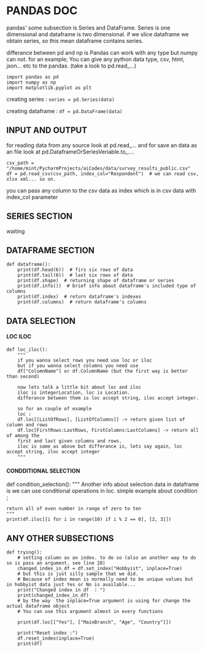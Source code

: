# PANDAS DOC

pandas' some subsection is Series and DataFrame.
Series is one dimensional and dataframe is two dimensional.
if we slice dataframe we obtain series, so this mean dataframe contains series.

differance between pd and np is Pandas can work with any type but numpy can not.
for an example;
You can give any python data type, csv, html, json... etc to the pandas. (take a look to pd.read_...)

```
import pandas as pd
import numpy as np
import matplotlib.pyplot as plt
```

creating series :
```series = pd.Series(data)```

creating dataframe :
```df = pd.DataFrame(data)```


## INPUT AND OUTPUT

for reading data from any source look at pd.read_...
and for save an data as an file look at pd.DataframeOrSeriesVeriable.to_....

```
csv_path = "/home/mint/PycharmProjects/aiCodes/data/survey_results_public.csv"
df = pd.read_csv(csv_path, index_col="Respondent")  # we can read csv, xlsx xml... so on.
```
you can pass any column to the csv data as index which is in csv data with index_col parameter


## SERIES SECTION
waiting


## DATAFRAME SECTION
```
def dataframe():
    print(df.head(6))  # firs six rows of data
    print(df.tail(6))  # last six rows of data
    print(df.shape)  # returning shape of dataframe or series
    print(df.info())  # brief info about dataframe's included type of columns
    print(df.index)  # return dataframe's indexes
    print(df.columns)  # return dataframe's columns
```

## DATA SELECTION

#### LOC ILOC
```
def loc_iloc():
    """
    if you wanna select rows you need use loc or iloc
    but if you wanna select columns you need use
    df["ColumnName"] or df.ColumnName (but the first way is better than second) 

    now lets talk a little bit about loc and iloc
    iloc is integerLocation, loc is Location.
    differance between them is loc accept string, iloc accept integer.

    so for an couple of example
    loc :
    df.loc[[ListOfRows], [ListOfColumns]] -> return given list of column and rows
    df.loc[FirstRows:LastRows, FirstColumns:LastColumns] -> return all of among the
    first and last given columns and rows.
    iloc is same as above but differance is, lets say again, loc accept string, iloc accept integer
    """
```
#### CONDDITIONAL SELECTION 
def condition_selection():
    """
    Another info about selection data in dataframe is we can use conditional operations in loc.
    simple example about condition ;

    return all of even number in range of zero to ten
    """
    print(df.iloc[[i for i in range(10) if i % 2 == 0], [2, 3]])




## ANY OTHER SUBSECTIONS
```
def trying():
    # setting column as an index. to do so (also an another way to do so is pass an argument. see line 28)
    changed_index_in_df = df.set_index("Hobbyist", inplace=True)
    # but this is just silly sample that we did.
    # Because of index mean is normally need to be unique values but in hobbyist data just Yes or No is available...
    print("Changed index in df  : ")
    print(changed_index_in_df)
    # by the way  the inplace=True argument is using for change the actual dataframe object
    # You can use this argument almost in every functions

    print(df.loc[["Yes"], ["MainBranch", "Age", "Country"]])

    print("Reset index :")
    df.reset_index(inplace=True)
    print(df)
```






